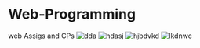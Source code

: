 # Web-Programming
web Assigs and CPs
![dda](https://github.com/AkhlaqqAhmad/Web-Programming/assets/96955841/26d4169f-a35b-45f8-813a-179ddd59ce52)
![hdasj](https://github.com/AkhlaqqAhmad/Web-Programming/assets/96955841/f69d2df7-a5b5-43d3-adfd-08fcb5ac843f)
![hjbdvkd](https://github.com/AkhlaqqAhmad/Web-Programming/assets/96955841/74a2bad8-f6fa-45b0-a78c-56a7761b9ab4)
![lkdnwc](https://github.com/AkhlaqqAhmad/Web-Programming/assets/96955841/26be4e00-8384-4c84-b7c9-b010e82a1be9)
